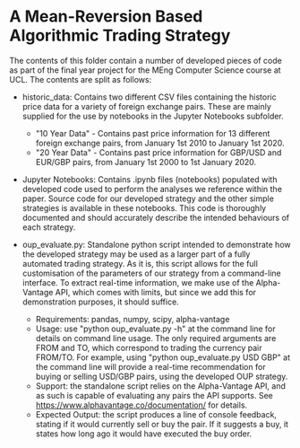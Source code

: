 # A Mean-Reversion Based Algorithmic Trading Strategy

The contents of this folder contain a number of developed pieces of code as part of the final year project for the MEng Computer Science course at UCL. The contents are split as follows:

- historic_data: Contains two different CSV files containing the historic price data for a variety of foreign exchange pairs. These are mainly supplied for the use by notebooks in the Jupyter Notebooks subfolder.
	- "10 Year Data" - Contains past price information for 13 different foreign exchange pairs, from January 1st 2010 to January 1st 2020.
	- "20 Year Data" - Contains past price information for GBP/USD and EUR/GBP pairs, from January 1st 2000 to 1st January 2020.

- Jupyter Notebooks: Contains .ipynb files (notebooks) populated with developed code used to perform the analyses we reference within the paper. Source code for our developed strategy and the other simple strategies is available in these notebooks. This code is thoroughly documented and should accurately describe the intended behaviours of each strategy.

- oup_evaluate.py: Standalone python script intended to demonstrate how the developed strategy may be used as a larger part of a fully automated trading strategy. As it is, this script allows for the full customisation of the parameters of our strategy from a command-line interface. To extract real-time information, we make use of the Alpha-Vantage API, which comes with limits, but since we add this for demonstration purposes, it should suffice. 
	- Requirements: pandas, numpy, scipy, alpha-vantage
	- Usage: use "python oup\_evaluate.py -h" at the command line for details on command line usage. The only required arguments are FROM and TO, which correspond to trading the currency pair FROM/TO. For example, using "python oup\_evaluate.py USD GBP" at the command line will provide a real-time recommendation for buying or selling USD/GBP pairs, using the developed OUP strategy. 
	- Support: the standalone script relies on the Alpha-Vantage API, and as such is capable of evaluating any pairs the API supports. See https://www.alphavantage.co/documentation/ for details.
	- Expected Output: the script produces a line of console feedback, stating if it would currently sell or buy the pair. If it suggests a buy, it states how long ago it would have executed the buy order. 